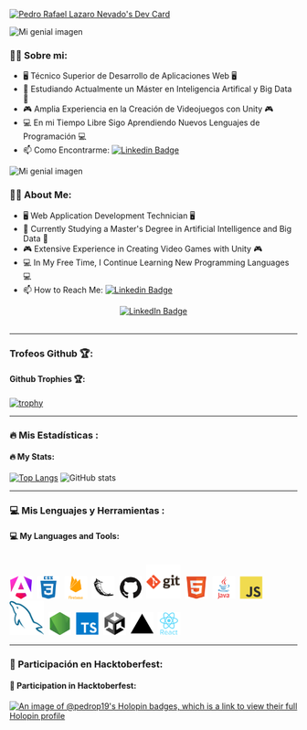 <a href="https://app.daily.dev/pedrop19"><img src="https://api.daily.dev/devcards/v2/50S8GMM5xwNuC7sKZOfeN.png?r=h4z" width="356" alt="Pedro Rafael Lazaro Nevado's Dev Card"/></a>

<img src="https://cdn.pixabay.com/photo/2017/01/31/15/13/flag-2024937_640.png" alt="Mi genial imagen" width="40" height="35" />

### 👨‍💻 Sobre mi:
  
   - 🖥️ Técnico Superior de Desarrollo de Aplicaciones Web 🖥️
   - 📕 Estudiando Actualmente un Máster en Inteligencia Artifical y Big Data 📕
   - 🎮 Amplia Experiencia en la Creación de Videojuegos con Unity 🎮
   - 💻 En mi Tiempo Libre Sigo Aprendiendo Nuevos Lenguajes de Programación 💻
   - :mailbox: Como Encontrarme: [![Linkedin Badge](https://img.shields.io/badge/-kakbar-blue?style=flat&logo=Linkedin&logoColor=white)](https://www.linkedin.com/in/pedro-rafael-l%C3%A1zaro-nevado-46170a263)

<img src="https://images.emojiterra.com/twitter/v13.1/512px/1f1fa-1f1f8.png" alt="Mi genial imagen" width="35" height="35" />

### 👨‍💻 About Me:
  
   - 🖥️ Web Application Development Technician 🖥️
   - 📕 Currently Studying a Master's Degree in Artificial Intelligence and Big Data 📕
   - 🎮 Extensive Experience in Creating Video Games with Unity 🎮
   - 💻 In My Free Time, I Continue Learning New Programming Languages 💻
   - :mailbox: How to Reach Me: [![Linkedin Badge](https://img.shields.io/badge/-kakbar-blue?style=flat&logo=Linkedin&logoColor=white)](https://www.linkedin.com/in/pedro-rafael-l%C3%A1zaro-nevado-46170a263)

<div id="badges" align="center">
  <a href="https://www.linkedin.com/in/pedro-rafael-l%C3%A1zaro-nevado-46170a263">
    <img src="https://img.shields.io/badge/LinkedIn-blue?style=for-the-badge&logo=linkedin&logoColor=white" alt="LinkedIn Badge"/>
  </a>
</div>
<div id="count" align="center">
<img src="https://komarev.com/ghpvc/?username=pedrop19&style=flat-square&color=blue" alt=""/>
</div>


<hr>

### Trofeos Github 🏆:
#### Github Trophies 🏆:

[![trophy](https://github-profile-trophy.vercel.app/?username=ryo-ma&theme=onedark)](https://github.com/ryo-ma/github-profile-trophy)
 
<hr>

### :fire: Mis Estadísticas :
#### :fire: My Stats:


[![Top Langs](https://github-readme-stats.vercel.app/api/top-langs/?username=PedropDev28&layout=donut&theme=radical)](https://github.com/PedropDev28/github-readme-stats)
![GitHub stats](https://github-readme-stats.vercel.app/api?username=PedropDev28&show_icons=true&theme=radical)


<hr>

### 💻 Mis Lenguajes y Herramientas :
#### 💻 My Languages and Tools:

<br>
<div>
  <img src="https://github.com/devicons/devicon/blob/master/icons/angular/angular-original.svg" title="Angular" alt="Angular" width="40" height="40"/>&nbsp;
  <img src="https://github.com/devicons/devicon/blob/master/icons/css3/css3-plain-wordmark.svg" title="CSS3" alt="CSS3" width="40" height="40"/>&nbsp;
  <img src="https://github.com/devicons/devicon/blob/master/icons/firebase/firebase-plain-wordmark.svg" title="Firebase" alt="Firebase" width="40" height="40"/>&nbsp;
  <img src="https://github.com/devicons/devicon/blob/master/icons/flask/flask-original.svg" title="Flask" alt="Flask" width="40" height="40"/>&nbsp;
  <img src="https://github.com/devicons/devicon/blob/master/icons/github/github-original.svg" title="GitHub" alt="GitHub" width="40" height="40"/>&nbsp;
  <img src="https://github.com/devicons/devicon/blob/master/icons/git/git-original-wordmark.svg" title="Git" alt="Git" width="60" height="60"/>&nbsp;
  <img src="https://github.com/devicons/devicon/blob/master/icons/html5/html5-original.svg" title="HTML5" alt="HTML5" width="40" height="40"/>&nbsp;
  <img src="https://github.com/devicons/devicon/blob/master/icons/java/java-original-wordmark.svg" title="Java" alt="Java" width="40" height="40"/>&nbsp;
  <img src="https://github.com/devicons/devicon/blob/master/icons/javascript/javascript-original.svg" title="JavaScript" alt="JavaScript" width="40" height="40"/>&nbsp;
  <img src="https://github.com/devicons/devicon/blob/master/icons/mysql/mysql-original.svg" title="MySQL" alt="MySQL" width="60" height="60"/>&nbsp;
  <img src="https://github.com/devicons/devicon/blob/master/icons/nodejs/nodejs-original.svg" title="Node.js" alt="Node.js" width="40" height="40"/>&nbsp;
  <img src="https://github.com/devicons/devicon/blob/master/icons/typescript/typescript-original.svg" title="TypeScript" alt="TypeScript" width="40" height="40"/>&nbsp;
  <img src="https://github.com/devicons/devicon/blob/master/icons/unity/unity-original.svg" title="Unity" alt="Unity" width="40" height="40"/>&nbsp;
  <img src="https://github.com/devicons/devicon/blob/master/icons/vercel/vercel-original.svg" title="Vercel" alt="Vercel" width="40" height="40"/>&nbsp;
  <img src="https://github.com/devicons/devicon/blob/master/icons/react/react-original-wordmark.svg" title="React" alt="React" width="40" height="40"/>&nbsp;
</div>

<hr>

### 🥇 Participación en Hacktoberfest:
#### 🥇 Participation in Hacktoberfest:

[![An image of @pedrop19's Holopin badges, which is a link to view their full Holopin profile](https://holopin.me/pedrop19)](https://holopin.io/@pedrop19)

